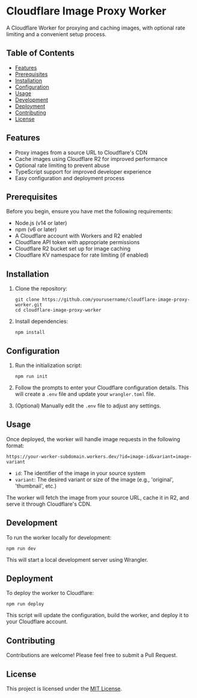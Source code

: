 # Cloudflare Image Proxy Worker

A Cloudflare Worker for proxying and caching images, with optional rate limiting and a convenient setup process.

## Table of Contents

- [Features](#features)
- [Prerequisites](#prerequisites)
- [Installation](#installation)
- [Configuration](#configuration)
- [Usage](#usage)
- [Development](#development)
- [Deployment](#deployment)
- [Contributing](#contributing)
- [License](#license)

## Features

- Proxy images from a source URL to Cloudflare's CDN
- Cache images using Cloudflare R2 for improved performance
- Optional rate limiting to prevent abuse
- TypeScript support for improved developer experience
- Easy configuration and deployment process

## Prerequisites

Before you begin, ensure you have met the following requirements:

- Node.js (v14 or later)
- npm (v6 or later)
- A Cloudflare account with Workers and R2 enabled
- Cloudflare API token with appropriate permissions
- Cloudflare R2 bucket set up for image caching
- Cloudflare KV namespace for rate limiting (if enabled)

## Installation

1. Clone the repository:
   ```
   git clone https://github.com/yourusername/cloudflare-image-proxy-worker.git
   cd cloudflare-image-proxy-worker
   ```

2. Install dependencies:
   ```
   npm install
   ```

## Configuration

1. Run the initialization script:
   ```
   npm run init
   ```

2. Follow the prompts to enter your Cloudflare configuration details. This will create a `.env` file and update your `wrangler.toml` file.

3. (Optional) Manually edit the `.env` file to adjust any settings.

## Usage

Once deployed, the worker will handle image requests in the following format:

```
https://your-worker-subdomain.workers.dev/?id=image-id&variant=image-variant
```

- `id`: The identifier of the image in your source system
- `variant`: The desired variant or size of the image (e.g., 'original', 'thumbnail', etc.)

The worker will fetch the image from your source URL, cache it in R2, and serve it through Cloudflare's CDN.

## Development

To run the worker locally for development:

```
npm run dev
```

This will start a local development server using Wrangler.

## Deployment

To deploy the worker to Cloudflare:

```
npm run deploy
```

This script will update the configuration, build the worker, and deploy it to your Cloudflare account.

## Contributing

Contributions are welcome! Please feel free to submit a Pull Request.

## License

This project is licensed under the [MIT License](LICENSE).